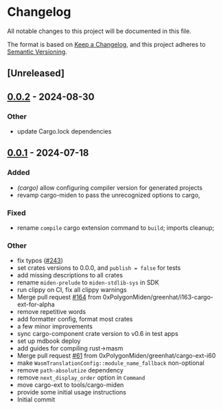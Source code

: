 # Changelog
All notable changes to this project will be documented in this file.

The format is based on [Keep a Changelog](https://keepachangelog.com/en/1.0.0/),
and this project adheres to [Semantic Versioning](https://semver.org/spec/v2.0.0.html).

## [Unreleased]

## [0.0.2](https://github.com/0xPolygonMiden/compiler/compare/cargo-miden-v0.0.1...cargo-miden-v0.0.2) - 2024-08-30

### Other
- update Cargo.lock dependencies

## [0.0.1](https://github.com/0xPolygonMiden/compiler/compare/cargo-miden-v0.0.0...cargo-miden-v0.0.1) - 2024-07-18

### Added
- *(cargo)* allow configuring compiler version for generated projects
- revamp cargo-miden to pass the unrecognized options to cargo,

### Fixed
- rename `compile` cargo extension command to `build`; imports cleanup;

### Other
- fix typos ([#243](https://github.com/0xPolygonMiden/compiler/pull/243))
- set crates versions to 0.0.0, and `publish = false` for tests
- add missing descriptions to all crates
- rename `miden-prelude` to `miden-stdlib-sys` in SDK
- run clippy on CI, fix all clippy warnings
- Merge pull request [#164](https://github.com/0xPolygonMiden/compiler/pull/164) from 0xPolygonMiden/greenhat/i163-cargo-ext-for-alpha
- remove repetitive words
- add formatter config, format most crates
- a few minor improvements
- sync cargo-component crate version to v0.6 in test apps
- set up mdbook deploy
- add guides for compiling rust->masm
- Merge pull request [#61](https://github.com/0xPolygonMiden/compiler/pull/61) from 0xPolygonMiden/greenhat/cargo-ext-i60
- make `WasmTranslationConfig::module_name_fallback` non-optional
- remove `path-absolutize` dependency
- remove `next_display_order` option in `Command`
- move cargo-ext to tools/cargo-miden
- provide some initial usage instructions
- Initial commit
